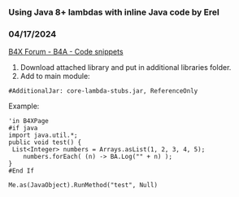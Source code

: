 ### Using Java 8+ lambdas with inline Java code by Erel
### 04/17/2024
[B4X Forum - B4A - Code snippets](https://www.b4x.com/android/forum/threads/160551/)

1. Download attached library and put in additional libraries folder.  
2. Add to main module:  

```B4X
#AdditionalJar: core-lambda-stubs.jar, ReferenceOnly
```

  
  
  
Example:  

```B4X
'in B4XPage  
#if java  
import java.util.*;  
public void test() {  
 List<Integer> numbers = Arrays.asList(1, 2, 3, 4, 5);  
    numbers.forEach( (n) -> BA.Log("" + n) );  
}  
#End If
```

  
  

```B4X
Me.as(JavaObject).RunMethod("test", Null)
```